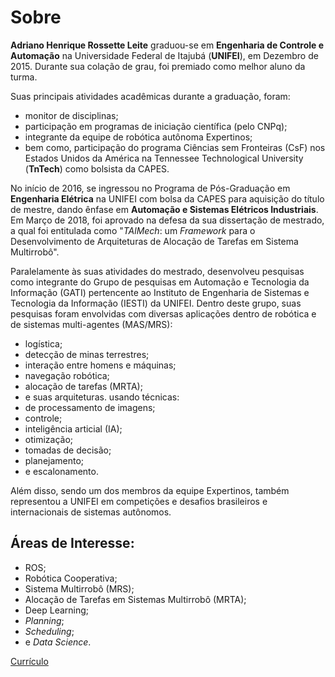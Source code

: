 # Sobre

**Adriano Henrique Rossette Leite** graduou-se em **Engenharia de Controle e Automação** na Universidade Federal de Itajubá (**UNIFEI**), em Dezembro de 2015. Durante sua colação de grau, foi premiado como melhor aluno da turma. 

Suas principais atividades acadêmicas durante a graduação, foram: 
- monitor de disciplinas;
- participação em programas de iniciação científica (pelo CNPq);
- integrante da equipe de robótica autônoma Expertinos;
- bem como, participação do programa Ciências sem Fronteiras (CsF) nos Estados Unidos da América na Tennessee Technological University (**TnTech**) como bolsista da CAPES.

No início de 2016, se ingressou no Programa de Pós-Graduação em **Engenharia Elétrica** na UNIFEI com bolsa da CAPES para aquisição do título de mestre, dando ênfase em **Automação e Sistemas Elétricos Industriais**. Em Março de 2018, foi aprovado na defesa da sua dissertação de mestrado, a qual foi entitulada como "*TAlMech*: um *Framework* para o Desenvolvimento de Arquiteturas de Alocação de Tarefas em Sistema Multirrobô".

Paralelamente às suas atividades do mestrado, desenvolveu pesquisas como integrante do Grupo de pesquisas em Automação e Tecnologia da Informação (GATI) pertencente ao Instituto de Engenharia de Sistemas e Tecnologia da Informação (IESTI) da UNIFEI. Dentro deste grupo, suas pesquisas foram envolvidas com diversas aplicações dentro de robótica e de sistemas multi-agentes (MAS/MRS): 
- logística;
- detecção de minas terrestres;
- interação entre homens e máquinas;
- navegação robótica;
- alocação de tarefas (MRTA);
- e suas arquiteturas.
usando técnicas:
- de processamento de imagens;
- controle;
- inteligência articial (IA);
- otimização;
- tomadas de decisão;
- planejamento;
- e escalonamento. 

Além disso, sendo um dos membros da equipe Expertinos, também representou a UNIFEI em competições e desafios brasileiros e internacionais de sistemas autônomos.

## Áreas de Interesse: 

- ROS;
- Robótica Cooperativa;
- Sistema Multirrobô (MRS);
- Alocação de Tarefas em Sistemas Multirrobô (MRTA);
- Deep Learning;
- *Planning*;
- *Scheduling*;
- e *Data Science*.

[Currículo](curriculum.pdf)